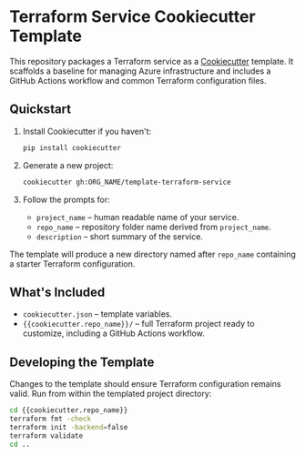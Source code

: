 # Terraform Service Cookiecutter Template

This repository packages a Terraform service as a [Cookiecutter](https://cookiecutter.readthedocs.io/) template. It scaffolds a baseline for managing Azure infrastructure and includes a GitHub Actions workflow and common Terraform configuration files.

## Quickstart

1. Install Cookiecutter if you haven't:

   ```bash
   pip install cookiecutter
   ```

2. Generate a new project:

   ```bash
   cookiecutter gh:ORG_NAME/template-terraform-service
   ```

3. Follow the prompts for:
   - `project_name` – human readable name of your service.
   - `repo_name` – repository folder name derived from `project_name`.
   - `description` – short summary of the service.

The template will produce a new directory named after `repo_name` containing a starter Terraform configuration.

## What's Included

- `cookiecutter.json` – template variables.
- `{{cookiecutter.repo_name}}/` – full Terraform project ready to customize, including a GitHub Actions workflow.

## Developing the Template

Changes to the template should ensure Terraform configuration remains valid. Run from within the templated project directory:

```bash
cd {{cookiecutter.repo_name}}
terraform fmt -check
terraform init -backend=false
terraform validate
cd ..
```
